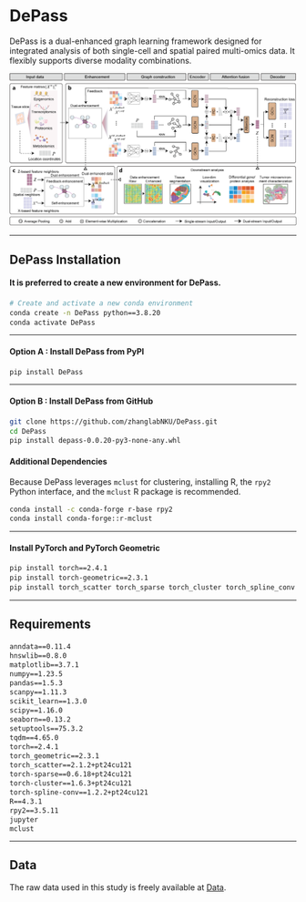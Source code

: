 
# DePass

DePass is a dual-enhanced graph learning framework designed for integrated analysis of both single-cell and spatial paired multi-omics data. It flexibly supports diverse modality combinations.

![alt text](image.png)

---

## DePass Installation

#### It is preferred to create a new environment for DePass.

```bash
# Create and activate a new conda environment
conda create -n DePass python==3.8.20
conda activate DePass
```

---

#### Option A : Install DePass from PyPI

```bash
pip install DePass
```

---

#### Option B : Install DePass from GitHub

```bash
git clone https://github.com/zhanglabNKU/DePass.git
cd DePass
pip install depass-0.0.20-py3-none-any.whl
```
#### Additional Dependencies

Because DePass leverages `mclust` for clustering, installing R, the `rpy2` Python interface, and the `mclust` R package is recommended.

```bash
conda install -c conda-forge r-base rpy2
conda install conda-forge::r-mclust
```

---

#### Install PyTorch and PyTorch Geometric

```bash
pip install torch==2.4.1
pip install torch-geometric==2.3.1
pip install torch_scatter torch_sparse torch_cluster torch_spline_conv -f https://data.pyg.org/whl/torch-2.4.0+cu121.html
```

---


## Requirements

```text
anndata==0.11.4
hnswlib==0.8.0
matplotlib==3.7.1
numpy==1.23.5
pandas==1.5.3
scanpy==1.11.3
scikit_learn==1.3.0
scipy==1.16.0
seaborn==0.13.2
setuptools==75.3.2
tqdm==4.65.0
torch==2.4.1
torch_geometric==2.3.1
torch_scatter==2.1.2+pt24cu121
torch-sparse==0.6.18+pt24cu121
torch-cluster==1.6.3+pt24cu121
torch-spline-conv==1.2.2+pt24cu121
R==4.3.1
rpy2==3.5.11
jupyter
mclust
```

---


## Data

The raw data used in this study is freely available at [Data](https://drive.google.com/drive/folders/1NfBDU-1E2T7CerViyK2TvbnWfsta6Q3r?usp=drive_link).
